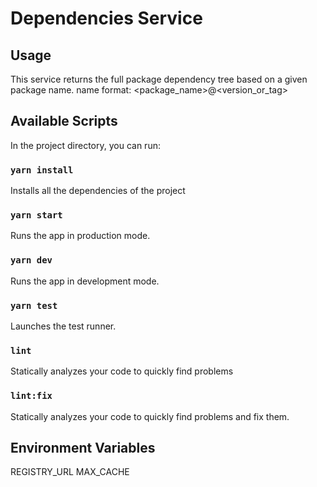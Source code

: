 # Dependencies Service

## Usage
This service returns the full package dependency tree based on a given package name.
name format: <package_name>@<version_or_tag>


## Available Scripts

In the project directory, you can run:

### `yarn install`

Installs all the dependencies of the project

### `yarn start`

Runs the app in production mode.<br />

### `yarn dev`

Runs the app in development mode.<br />

### `yarn test`

Launches the test runner.<br />

### `lint`

Statically analyzes your code to quickly find problems

### `lint:fix`

Statically analyzes your code to quickly find problems and fix them.

## Environment Variables
REGISTRY_URL
MAX_CACHE
